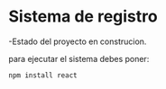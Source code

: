<h1> Sistema de registro</h1>

-Estado del proyecto en construcion.

para ejecutar el sistema debes poner:

```npm install react```
